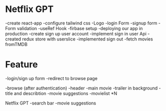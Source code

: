 # Netflix  GPT

-create react-app
-configure tailwind css
-Logo
-login Form
-signup form
-Form validation
-useRef Hook
-firbase setup
-deploying our app in production
-create sign up user account
-implement sign in user Api
-created redux store with userslice
-implemented sign out
-fetch movies fromTMDB



# Feature

-login/sign up form
-redirect to browse page

-browse (after authentication)
  -header
  -main movie
    -trailer in background
    -title and describtion
    -movie suggestions
       -movielist *N

Netflix GPT
  -search bar
  -movie suggestions
  




